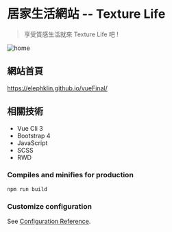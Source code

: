# 居家生活網站 -- Texture Life

> 享受質感生活就來 Texture Life 吧 !

![home](https://upload.cc/i1/2020/11/27/hXVwli.png)

## 網站首頁
https://elephklin.github.io/vueFinal/

## 相關技術

- Vue Cli 3
- Bootstrap 4
- JavaScript
- SCSS
- RWD

### Compiles and minifies for production
```
npm run build
```

### Customize configuration
See [Configuration Reference](https://cli.vuejs.org/config/).
